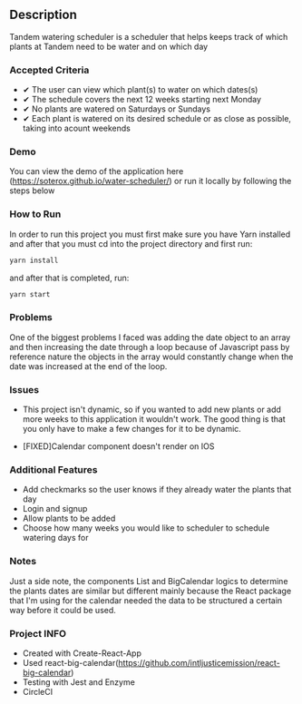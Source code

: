 ## Description

Tandem watering scheduler is a scheduler that helps keeps track of which plants at Tandem need to be water and on which day

### Accepted Criteria

- &#x2714; The user can view which plant(s) to water on which dates(s)
- &#x2714; The schedule covers the next 12 weeks starting next Monday
- &#x2714; No plants are watered on Saturdays or Sundays
- &#x2714; Each plant is watered on its desired schedule or as close as possible, taking into acount weekends

### Demo

You can view the demo of the application here (https://soterox.github.io/water-scheduler/) or run it locally by following the steps below

### How to Run

In order to run this project you must first make sure you have Yarn installed and after that you must cd into the project directory and first run:

```js
yarn install
```

and after that is completed, run:

```js
yarn start
```

### Problems

One of the biggest problems I faced was adding the date object to an array and then increasing the date through a loop because of Javascript pass by reference nature the objects in the array would constantly change when the date was increased at the end of the loop.

### Issues

- This project isn't dynamic, so if you wanted to add new plants or add more weeks to this application it wouldn't work. The good thing is that you only have to make a few changes for it to be dynamic.

- [FIXED]Calendar component doesn't render on IOS

### Additional Features

- Add checkmarks so the user knows if they already water the plants that day
- Login and signup
- Allow plants to be added
- Choose how many weeks you would like to scheduler to schedule watering days for

### Notes

Just a side note, the components List and BigCalendar logics to determine the plants dates are similar but different mainly because the React package that I'm using for the calendar needed the data to be structured a certain way before it could be used.

### Project INFO

- Created with Create-React-App
- Used react-big-calendar(https://github.com/intljusticemission/react-big-calendar)
- Testing with Jest and Enzyme
- CircleCI
